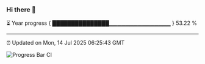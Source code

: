 ### Hi there 👋

⏳ Year progress { ███████████████▁▁▁▁▁▁▁▁▁▁▁▁▁▁▁ } 53.22 %

---

⏰ Updated on Mon, 14 Jul 2025 06:25:43 GMT

![Progress Bar CI](https://github.com/liununu/liununu/workflows/Progress%20Bar%20CI/badge.svg)
